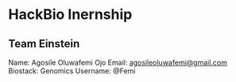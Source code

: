 # **HackBio Inernship**
## **Team Einstein**

Name: Agosile Oluwafemi Ojo
Email: agosileoluwafemi@gmail.com
Biostack: Genomics
Username: @Femi
